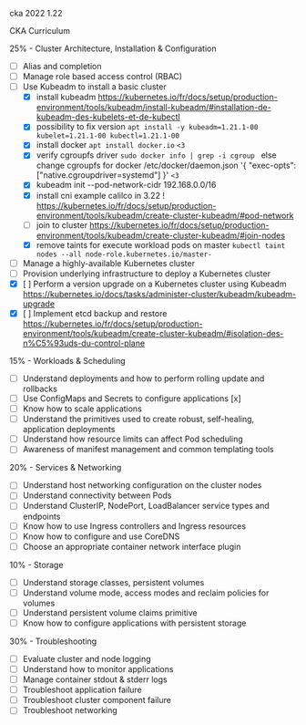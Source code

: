 cka 2022 1.22

CKA Curriculum

25% - Cluster Architecture, Installation & Configuration
- [ ] Alias and completion
- [ ] Manage role based access control (RBAC)
- [ ] Use Kubeadm to install a basic cluster
  - [x] install kubeadm https://kubernetes.io/fr/docs/setup/production-environment/tools/kubeadm/install-kubeadm/#installation-de-kubeadm-des-kubelets-et-de-kubectl
  - [x] possibility to fix version `apt install -y kubeadm=1.21.1-00 kubelet=1.21.1-00 kubectl=1.21.1-00`
  - [x] install docker `apt install docker.io` `<3`
  - [x] verify cgroupfs driver ` sudo docker info | grep -i cgroup  ` else change cgroupfs for docker /etc/docker/daemon.json '{ "exec-opts": ["native.cgroupdriver=systemd"] }' `<3`
  - [x] kubeadm init --pod-network-cidr 192.168.0.0/16
  - [x] install cni example calilco in 3.22 ! https://kubernetes.io/fr/docs/setup/production-environment/tools/kubeadm/create-cluster-kubeadm/#pod-network
  - [ ] join to cluster https://kubernetes.io/fr/docs/setup/production-environment/tools/kubeadm/create-cluster-kubeadm/#join-nodes
  - [x] remove taints for execute workload pods on master `kubectl taint nodes --all node-role.kubernetes.io/master-`
- [ ] Manage a highly-available Kubernetes cluster
- [ ] Provision underlying infrastructure to deploy a Kubernetes cluster
- [x] [ ] Perform a version upgrade on a Kubernetes cluster using Kubeadm https://kubernetes.io/docs/tasks/administer-cluster/kubeadm/kubeadm-upgrade
- [x] [ ] Implement etcd backup and restore https://kubernetes.io/fr/docs/setup/production-environment/tools/kubeadm/create-cluster-kubeadm/#isolation-des-n%C5%93uds-du-control-plane

15% - Workloads & Scheduling
- [ ] Understand deployments and how to perform rolling update and rollbacks
- [ ] Use ConfigMaps and Secrets to configure applications [x]
- [ ] Know how to scale applications
- [ ] Understand the primitives used to create robust, self-healing, application deployments
- [ ] Understand how resource limits can affect Pod scheduling
- [ ] Awareness of manifest management and common templating tools

20% - Services & Networking
- [ ] Understand host networking configuration on the cluster nodes
- [ ] Understand connectivity between Pods
- [ ] Understand ClusterIP, NodePort, LoadBalancer service types and endpoints
- [ ] Know how to use Ingress controllers and Ingress resources
- [ ] Know how to configure and use CoreDNS
- [ ] Choose an appropriate container network interface plugin

10% - Storage
- [ ] Understand storage classes, persistent volumes
- [ ] Understand volume mode, access modes and reclaim policies for volumes
- [ ] Understand persistent volume claims primitive
- [ ] Know how to configure applications with persistent storage

30% - Troubleshooting
- [ ] Evaluate cluster and node logging
- [ ] Understand how to monitor applications
- [ ] Manage container stdout & stderr logs
- [ ] Troubleshoot application failure
- [ ] Troubleshoot cluster component failure
- [ ] Troubleshoot networking
